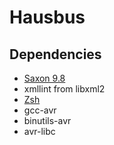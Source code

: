 # Hausbus

## Dependencies

* [Saxon 9.8][1]
* xmllint from libxml2
* [Zsh][2]
* gcc-avr
* binutils-avr
* avr-libc

[1]: https://sourceforge.net/projects/saxon/files/Saxon-HE/
[2]: http://zsh.sourceforge.org
